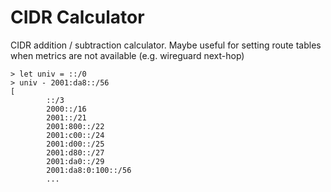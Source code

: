# CIDR Calculator

CIDR addition / subtraction calculator. Maybe useful for setting route tables when metrics are not available (e.g. wireguard next-hop)

```
> let univ = ::/0
> univ - 2001:da8::/56
[
        ::/3
        2000::/16
        2001::/21
        2001:800::/22
        2001:c00::/24
        2001:d00::/25
        2001:d80::/27
        2001:da0::/29
        2001:da8:0:100::/56
        ...
```
